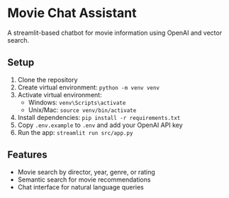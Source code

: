 # Movie Chat Assistant

A streamlit-based chatbot for movie information using OpenAI and vector search.

## Setup

1. Clone the repository
2. Create virtual environment: `python -m venv venv`
3. Activate virtual environment:
   - Windows: `venv\Scripts\activate`
   - Unix/Mac: `source venv/bin/activate`
4. Install dependencies: `pip install -r requirements.txt`
5. Copy `.env.example` to `.env` and add your OpenAI API key
6. Run the app: `streamlit run src/app.py`

## Features

- Movie search by director, year, genre, or rating
- Semantic search for movie recommendations
- Chat interface for natural language queries